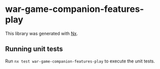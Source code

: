 # war-game-companion-features-play

This library was generated with [Nx](https://nx.dev).

## Running unit tests

Run `nx test war-game-companion-features-play` to execute the unit tests.
